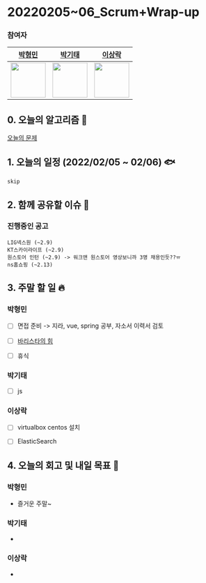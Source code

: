 # 20220205~06_Scrum+Wrap-up

### 참여자

| [박형민](https://github.com/npnppn)  | [박기태](https://github.com/idiot-kitto)   | [이상락](https://github.com/SangRakee)  |
| :------: | :------: | :------:
|<img src="https://github.com/npnppn.png" width="80"> | <img src="https://github.com/idiot-kitto.png" width="80">|<img src="https://github.com/SangRakee.png" width="80">

## 0. 오늘의 알고리즘 🎈
[오늘의 문제](
https://github.com/tony9402/baekjoon/blob/main/picked.md) 



## 1. 오늘의 일정 (2022/02/05 ~ 02/06) 🐟

```
skip

```

## 2. 함께 공유할 이슈 💌


### 진행중인 공고
```
LIG넥스원 (~2.9)
KT스카이라이프 (~2.9)
원스토어 인턴 (~2.9) -> 워크맨 원스토어 영상보니까 3명 채용인듯??ㅠ
ns홈쇼핑 (~2.13)
```



## 3. 주말 할 일 🔥



### 박형민
- [ ] 면접 준비 -> 지라, vue, spring 공부, 자소서 이력서 검토
- [ ] [바리스타의 힘](https://www.acmicpc.net/problem/24439)
- [ ] 휴식


### 박기태

- [ ] js


### 이상락
- [ ] virtualbox centos 설치
- [ ] ElasticSearch 


## 4. 오늘의 회고 및 내일 목표 🎈


    

### 박형민

- 즐거운 주말~

### 박기태

- 

### 이상락
- 
